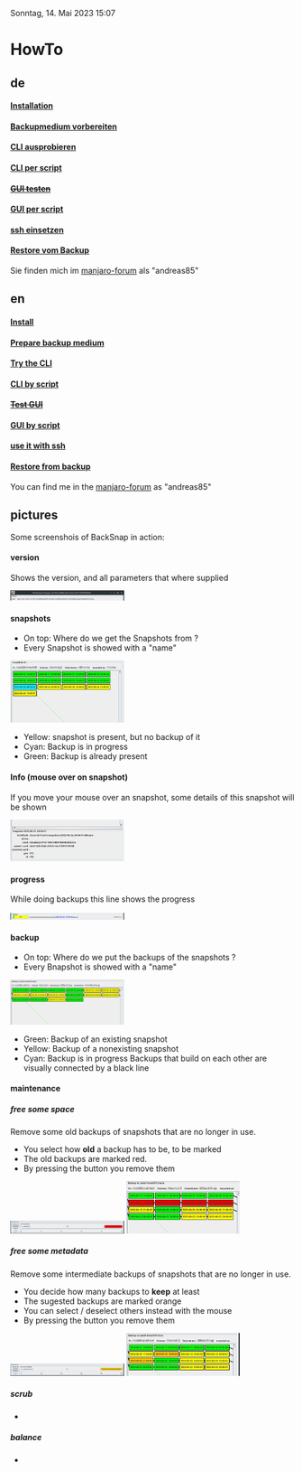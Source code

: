 Sonntag, 14. Mai 2023 15:07 
# HowTo

## de
#### [Installation](install_de.md) 
#### [Backupmedium vorbereiten](device_de.md)
#### [CLI ausprobieren](clitest_de.md)
#### [CLI per script](backup_de.md)
#### ~~[GUI testen](guitest_de.md)~~
#### [GUI per script](backup_de.md)
####  [ssh einsetzen](backup_de.md)
#### [Restore vom Backup](restore_de.md)
Sie finden mich im [manjaro-forum](https://forum.manjaro.org/t/howto-hilfsprogramm-fur-backup-btrfs-snapshots-mit-send-recieve/130154) als "andreas85"

## en
#### [Install](install_en.md)
#### [Prepare backup medium](device_en.md)
#### [Try the CLI](clitest_en.md)
#### [CLI by script](backup_en.md)
#### ~~[Test GUI](guitest_en.md)~~
#### [GUI by script](backup_en.md)
#### [use it with ssh](backup_en.md)
#### [Restore from backup](restore_en.md)
You can find me in the [manjaro-forum](https://forum.manjaro.org/t/howto-hilfsprogramm-fur-backup-btrfs-snapshots-mit-send-recieve/130154) as "andreas85"
## pictures
Some screenshois of BackSnap in action:

#### version
Shows the version, and all parameters that where supplied

<img src="gui_version.png" width=40% height=40%>

#### snapshots
* On top: Where do we get the Snapshots from ?
* Every Snapshot is showed with a "name"

<img src="gui_snapshots.png" width=40% height=40%> 

* Yellow: snapshot is present, but no backup of it
* Cyan: Backup is in progress 
* Green: Backup is already present

#### Info (mouse over on snapshot)
If you move your mouse over an snapshot, some details of this snapshot will be shown

<img src="gui_snapshot_details.png" width=40% height=40%>

#### progress
While doing backups this line shows the progress

<img src="gui_progress.png" width=40% height=40%>

#### backup
* On top: Where do we put the backups of the snapshots  ?
* Every Bnapshot is showed with a "name"

<img src="gui_backup.png" width=40% height=40%>

* Green: Backup of an existing snapshot
* Yellow: Backup of a nonexisting snapshot
* Cyan: Backup is in progress
Backups that build on each other are visually connected by a black line

#### maintenance
##### free some space
Remove some old backups of snapshots that are no longer in use. 
* You select how **old** a backup has to be, to be marked 
* The old backups are marked red.
* By pressing the button you remove them

<img src="gui_free_some_space.png" width=40% height=40%>
<img src="gui_free_some_space2.png" width=40% height=40%>

##### free some metadata
Remove some intermediate backups of snapshots that are no longer in use.
* You decide how many backups to **keep** at least
* The sugested backups are marked orange
* You can select / deselect others instead with the mouse
* By pressing the button you remove them

 <img src="gui_free_some_metadata.png" width=40% height=40%>
 <img src="gui_free_some_metadata2.png" width=40% height=40%>

##### scrub
 -
##### balance
 -